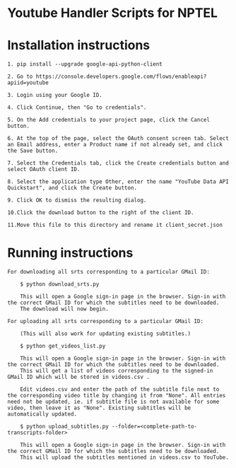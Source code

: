# Youtube Handler Scripts for NPTEL

# Installation instructions
	1. pip install --upgrade google-api-python-client

	2. Go to https://console.developers.google.com/flows/enableapi?apiid=youtube

	3. Login using your Google ID.

	4. Click Continue, then "Go to credentials".

	5. On the Add credentials to your project page, click the Cancel button.

	6. At the top of the page, select the OAuth consent screen tab. Select an Email address, enter a Product name if not already set, and click the Save button.

	7. Select the Credentials tab, click the Create credentials button and select OAuth client ID.

	8. Select the application type Other, enter the name "YouTube Data API Quickstart", and click the Create button.

	9. Click OK to dismiss the resulting dialog.

	10.Click the download button to the right of the client ID.

	11.Move this file to this directory and rename it client_secret.json

# Running instructions

	For downloading all srts corresponding to a particular GMail ID:

		$ python download_srts.py

		This will open a Google sign-in page in the browser. Sign-in with the correct GMail ID for which the subtitles need to be downloaded. 
		The download will now begin.

	For uploading all srts corresponding to a particular GMail ID:

		(This will also work for updating existing subtitles.)

		$ python get_videos_list.py

		This will open a Google sign-in page in the browser. Sign-in with the correct GMail ID for which the subtitles need to be downloaded. 
		This will get a list of videos corresponding to the signed-in GMail ID which will be stored in videos.csv .

		Edit videos.csv and enter the path of the subtitle file next to the corresponding video title by changing it from "None". All entries need not be updated, ie. if subtitle file is not available for some video, then leave it as "None". Existing subtitles will be automatically updated. 

		$ python upload_subtitles.py --folder=<complete-path-to-transcripts-folder>

		This will open a Google sign-in page in the browser. Sign-in with the correct GMail ID for which the subtitles need to be downloaded. 
		This will upload the subtitles mentioned in videos.csv to YouTube.

